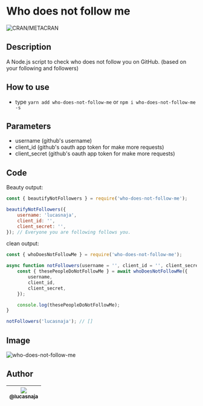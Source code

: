 # Who does not follow me

![CRAN/METACRAN](https://img.shields.io/github/license/lucasnaja/who-does-not-follow-me)

## Description

A Node.js script to check who does not follow you on GitHub. (based on your following and followers)

## How to use

-   type `yarn add who-does-not-follow-me` or `npm i who-does-not-follow-me -s`

## Parameters

-   username (github's username)
-   client_id (github's oauth app token for make more requests)
-   client_secret (github's oauth app token for make more requests)

## Code

Beauty output:

```js
const { beautifyNotFollowers } = require('who-does-not-follow-me');

beautifyNotFollowers({
	username: 'lucasnaja',
	client_id: '',
	client_secret: '',
}); // Everyone you are following follows you.
```

clean output:

```js
const { whoDoesNotFollowMe } = require('who-does-not-follow-me');

async function notFollowers(username = '', client_id = '', client_secret = '') {
	const { thesePeopleDoNotFollowMe } = await whoDoesNotFollowMe({
		username,
		client_id,
		client_secret,
	});

	console.log(thesePeopleDoNotFollowMe);
}

notFollowers('lucasnaja'); // []
```

## Image

![who-does-not-follow-me](./images/who-does-not-follow-me.png)

## Author

| [<img src="https://avatars3.githubusercontent.com/u/13838273?v=3&s=115"><br><sub>@lucasnaja</sub>](https://github.com/lucasnaja) |
| :------------------------------------------------------------------------------------------------------------------------------: |

